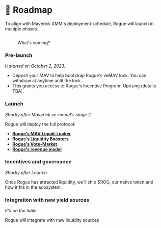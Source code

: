 # 🚥 Roadmap

To align with Maverick AMM's deployment schedule, Rogue will launch in multiple phases.

<figure><img src="../../.gitbook/assets/Roadmap Horizontal.png" alt=""><figcaption><p>What's coming?</p></figcaption></figure>

### **Pre-launch**

_It started on October 2, 2023._

* Deposit your MAV to help bootstrap Rogue's veMAV lock. You can withdraw at anytime until the lock.
* This grants you access to Rogue's Incentive Program: Uprising (details TBA).

### **Launch**&#x20;

_Shortly after Maverick ve-model's stage 2._

&#x20;Rogue will deploy the full protocol:

* [**Rogue's MAV Liquid-Locker**](../../guides/rogue-for-mav-lockers.md)
* [**Rogue's Liquidity Boosters**](../../guides/rogue-for-maverick-amm-lps.md)
* [**Rogue's Vote-Market**](../../guides/vote-market.md)
* [**Rogue's revenue model**](../../guides/platform-fees.md)

### **Incentives and governance**

_Shortly after Launch_&#x20;

Once Rogue has attracted liquidity, we'll ship $ROG, our native token and how it fits in the ecosystem.

### Integration with new yield sources

_It's on the table_

Rogue will integrate with new liquidity sources
